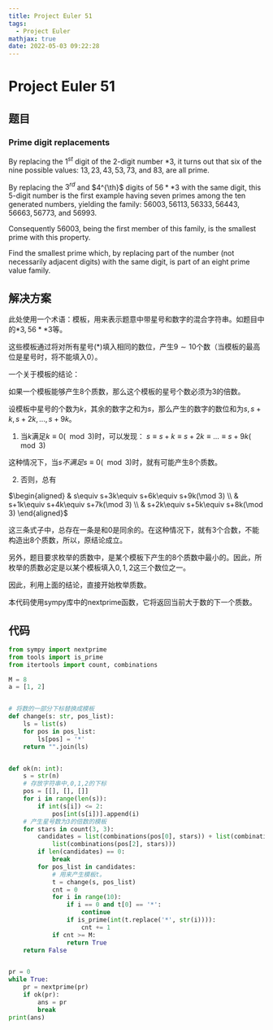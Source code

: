 ```yaml
---
title: Project Euler 51
tags:
  - Project Euler
mathjax: true
date: 2022-05-03 09:22:28
---
```


<escape><!-- more --></escape>

# Project Euler 51

## 题目

### Prime digit replacements

By replacing the $1^{st}$ digit of the $2$-digit number $*3$, it turns out that six of the nine possible values: $13, 23, 43, 53, 73$, and $83$, are all prime.

By replacing the $3^{rd}$ and $4^{\th}$ digits of $56**3$ with the same digit, this $5$-digit number is the first example having seven primes among the ten generated numbers, yielding the family: $56003, 56113, 56333, 56443, 56663, 56773,$ and $56993$.

Consequently $56003$, being the first member of this family, is the smallest prime with this property.

Find the smallest prime which, by replacing part of the number (not necessarily adjacent digits) with the same digit, is part of an eight prime value family.

## 解决方案

此处使用一个术语：模板，用来表示题意中带星号和数字的混合字符串。如题目中的$*3,56**3$等。

这些模板通过将对所有星号(*)填入相同的数位，产生$9\sim10$个数（当模板的最高位是星号时，将不能填入$0$）。

一个关于模板的结论：

如果一个模板能够产生$8$个质数，那么这个模板的星号个数必须为$3$的倍数。

设模板中星号的个数为$k$，其余的数字之和为$s$，那么产生的数字的数位和为$s,s+k,s+2k,...,s+9k$。

1. 当$k$满足$k\equiv 0 (\mod 3)$时，可以发现： $s\equiv s+k\equiv s+2k\equiv...\equiv s+9k(\mod 3)$

这种情况下，当$s$*不满足*$s\equiv0(\mod 3)$时，就有可能产生$8$个质数。

2. 否则，总有

$\begin{aligned}
& s\equiv s+3k\equiv s+6k\equiv s+9k(\mod 3) \\
& s+1k\equiv s+4k\equiv s+7k(\mod 3) \\
& s+2k\equiv s+5k\equiv s+8k(\mod 3)
\end{aligned}$

这三条式子中，总存在一条是和$0$是同余的。在这种情况下，就有$3$个合数，不能构造出$8$个质数，所以，原结论成立。

另外，题目要求枚举的质数中，是某个模板下产生的$8$个质数中最小的。因此，所枚举的质数必定是以某个模板填入$0,1,2$这三个数位之一。

因此，利用上面的结论，直接开始枚举质数。

本代码使用sympy库中的nextprime函数，它将返回当前大于数的下一个质数。

## 代码

```py
from sympy import nextprime
from tools import is_prime
from itertools import count, combinations

M = 8
a = [1, 2]


# 将数的一部分下标替换成模板
def change(s: str, pos_list):
    ls = list(s)
    for pos in pos_list:
        ls[pos] = '*'
    return "".join(ls)


def ok(n: int):
    s = str(n)
    # 存放字符串中,0,1,2的下标
    pos = [[], [], []]
    for i in range(len(s)):
        if int(s[i]) <= 2:
            pos[int(s[i])].append(i)
    # 产生星号数为3的倍数的模板
    for stars in count(3, 3):
        candidates = list(combinations(pos[0], stars)) + list(combinations(pos[1], stars)) + list(
            list(combinations(pos[2], stars)))
        if len(candidates) == 0:
            break
        for pos_list in candidates:
            # 用来产生模板t。
            t = change(s, pos_list)
            cnt = 0
            for i in range(10):
                if i == 0 and t[0] == '*':
                    continue
                if is_prime(int(t.replace('*', str(i)))):
                    cnt += 1
            if cnt >= M:
                return True
    return False


pr = 0
while True:
    pr = nextprime(pr)
    if ok(pr):
        ans = pr
        break
print(ans)

```
